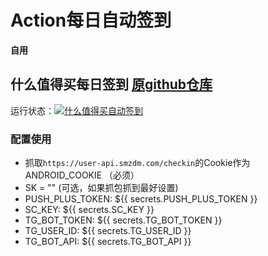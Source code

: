 # Action每日自动签到
**自用**

## 什么值得买每日签到 [原github仓库](https://github.com/Chasing66/smzdm_bot)
运行状态：[![什么值得买自动签到](https://github.com/sine2cr/autocheckin/actions/workflows/smzdmCheckin.yml/badge.svg)](https://github.com/sine2cr/autocheckin/actions/workflows/smzdmCheckin.yml)

### 配置使用
- 抓取`https://user-api.smzdm.com/checkin`的Cookie作为ANDROID_COOKIE   （必须）
- SK = ""  (可选，如果抓包抓到最好设置)
- PUSH_PLUS_TOKEN: ${{ secrets.PUSH_PLUS_TOKEN }}
- SC_KEY: ${{ secrets.SC_KEY }}
- TG_BOT_TOKEN: ${{ secrets.TG_BOT_TOKEN }}
- TG_USER_ID: ${{ secrets.TG_USER_ID }}
- TG_BOT_API: ${{ secrets.TG_BOT_API }}

